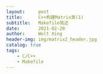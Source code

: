 ```yaml
---
layout:     post
title:      C++构建Matrix类(1)
subtitle:   Makefile简述
date:       2021-02-20
author:     Welt Xing
header-img: img/matrix2_header.jpg
catalog: true
tags:
    - C/C++
    - Makefile
---
```


